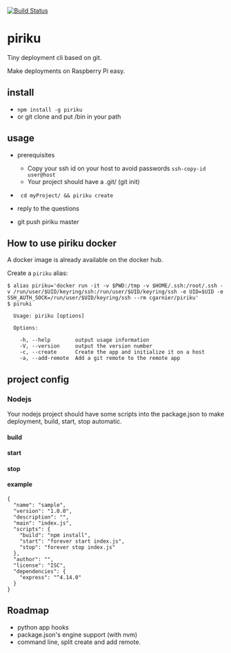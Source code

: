 [![Build Status](https://travis-ci.org/cgarnier/piriku.svg?branch=master)](https://travis-ci.org/cgarnier/piriku)

# piriku
Tiny deployment cli based on git.

Make deployments on Raspberry Pi easy.

## install
  * ``` npm install -g piriku ```
  * or git clone and put /bin in your path

## usage

  * prerequisites
    * Copy your ssh id on your host to avoid passwords ```ssh-copy-id user@host```
    * Your project should have a .git/ (git init)


  * ``` cd myProject/ && piriku create```
  * reply to the questions
  * git push piriku master

## How to use piriku docker

A docker image is already available on the docker hub.

Create a `piriku` alias:

```
$ alias piriku='docker run -it -v $PWD:/tmp -v $HOME/.ssh:/root/.ssh -v /run/user/$UID/keyring/ssh:/run/user/$UID/keyring/ssh -e UID=$UID -e SSH_AUTH_SOCK=/run/user/$UID/keyring/ssh --rm cgarnier/piriku'
$ piruki

  Usage: piriku [options]

  Options:

    -h, --help        output usage information
    -V, --version     output the version number
    -c, --create      Create the app and initialize it on a host
    -a, --add-remote  Add a git remote to the remote app

```


## project config

### Nodejs

Your nodejs project should have some scripts into the package.json to make
deployment, build, start, stop automatic.

#### build
#### start
#### stop
#### example
```
{
  "name": "sample",
  "version": "1.0.0",
  "description": "",
  "main": "index.js",
  "scripts": {
    "build": "npm install",
    "start": "forever start index.js",
    "stop": "forever stop index.js"
  },
  "author": "",
  "license": "ISC",
  "dependencies": {
    "express": "^4.14.0"
  }
}
```


## Roadmap

  * python app hooks
  * package.json's engine support (with nvm)
  * command line, split create and add remote.
